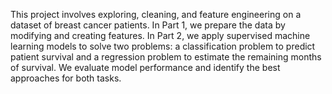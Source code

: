 This project involves exploring, cleaning, and feature engineering on a dataset of breast cancer patients. 
In Part 1, we prepare the data by modifying and creating features. 
In Part 2, we apply supervised machine learning models to solve two problems: a classification problem to predict patient survival and a regression problem to estimate the remaining months of survival. 
We evaluate model performance and identify the best approaches for both tasks.






